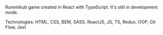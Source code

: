 Rummikub game created in React with TypeScript.
It's still in development mode.

Technologies: HTML, CSS, BEM, SASS, ReactJS, JS, TS, Redux, OOP, Git Flow, Jest
